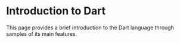 # Introduction to Dart
This page provides a brief introduction to the Dart language through samples of its main features.
